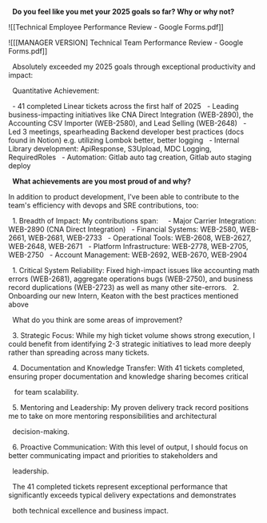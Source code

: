   **Do you feel like you met your 2025 goals so far? Why or why not?**

![[Technical Employee Performance Review - Google Forms.pdf]]

![[[MANAGER VERSION] Technical Team Performance Review - Google Forms.pdf]]

  Absolutely exceeded my 2025 goals through exceptional productivity and impact:

  Quantitative Achievement:

  - 41 completed Linear tickets across the first half of 2025
  - Leading business-impacting initiatives like CNA Direct Integration (WEB-2890), the Accounting CSV Importer (WEB-2580), and Lead Selling (WEB-2648)
  - Led 3 meetings, spearheading Backend developer best practices (docs found in Notion) e.g. utilizing Lombok better, better logging
  - Internal Library development: ApiResponse, S3Upload, MDC Logging, RequiredRoles
  - Automation: Gitlab auto tag creation, Gitlab auto staging deploy


  **What achievements are you most proud of and why?**

  In addition to product development, I've been able to contribute to the team's efficiency with devops and SRE contributions, too:

  1. Breadth of Impact: My contributions span:
  
  - Major Carrier Integration: WEB-2890 (CNA Direct Integration)
  - Financial Systems: WEB-2580, WEB-2661, WEB-2681, WEB-2733
  - Operational Tools: WEB-2608, WEB-2627, WEB-2648, WEB-2671
  - Platform Infrastructure: WEB-2778, WEB-2705, WEB-2750
  - Account Management: WEB-2692, WEB-2670, WEB-2904

  1. Critical System Reliability: Fixed high-impact issues like accounting math errors (WEB-2681), aggregate operations bugs (WEB-2750), and business record duplications (WEB-2723) as well as many other site-errors.
  2. Onboarding our new Intern, Keaton with the best practices mentioned above



  What do you think are some areas of improvement?

  3. Strategic Focus: While my high ticket volume shows strong execution, I could benefit from identifying 2-3 strategic initiatives to lead more deeply rather than spreading across many tickets.

  

  4. Documentation and Knowledge Transfer: With 41 tickets completed, ensuring proper documentation and knowledge sharing becomes critical

   for team scalability.

  

  5. Mentoring and Leadership: My proven delivery track record positions me to take on more mentoring responsibilities and architectural

  decision-making.

  

  6. Proactive Communication: With this level of output, I should focus on better communicating impact and priorities to stakeholders and

  leadership.

  

  The 41 completed tickets represent exceptional performance that significantly exceeds typical delivery expectations and demonstrates

  both technical excellence and business impact.